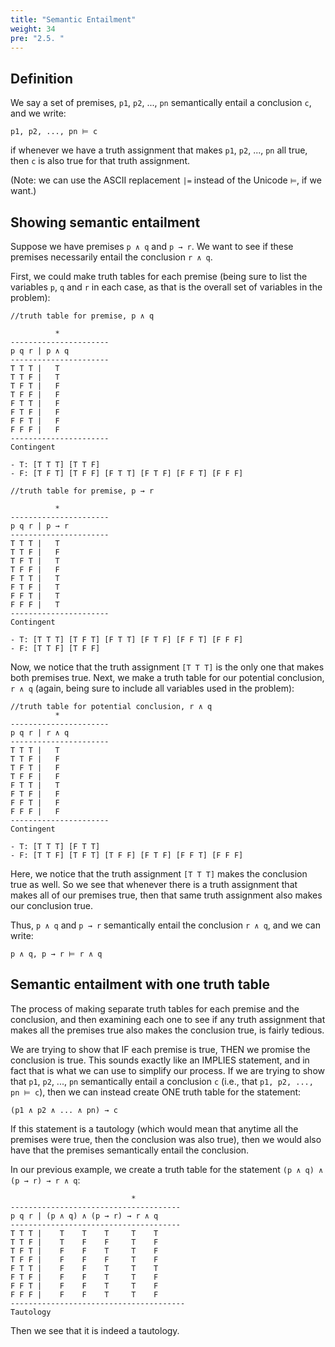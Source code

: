 ```yaml
---
title: "Semantic Entailment"
weight: 34
pre: "2.5. "
---
```


## Definition

We say a set of premises, `p1`, `p2`, ..., `pn` semantically entail a conclusion `c`, and we write:

```text
p1, p2, ..., pn ⊨ c
```

if whenever we have a truth assignment that makes `p1`, `p2`, ..., `pn` all true, then `c` is also true for that truth assignment.

(Note: we can use the ASCII replacement `|=` instead of the Unicode `⊨`, if we want.)

## Showing semantic entailment

Suppose we have premises `p ∧ q` and `p → r`. We want to see if these premises necessarily entail the conclusion `r ∧ q`.

First, we could make truth tables for each premise (being sure to list the variables `p`, `q` and `r` in each case, as that is the overall set of variables in the problem):

```text
//truth table for premise, p ∧ q

          *
----------------------
p q r | p ∧ q
----------------------
T T T |   T
T T F |   T
T F T |   F
T F F |   F
F T T |   F
F T F |   F
F F T |   F
F F F |   F
----------------------
Contingent

- T: [T T T] [T T F]
- F: [T F T] [T F F] [F T T] [F T F] [F F T] [F F F]
```

```text
//truth table for premise, p → r

          *
----------------------
p q r | p → r
----------------------
T T T |   T
T T F |   F
T F T |   T
T F F |   F
F T T |   T
F T F |   T
F F T |   T
F F F |   T
----------------------
Contingent

- T: [T T T] [T F T] [F T T] [F T F] [F F T] [F F F]
- F: [T T F] [T F F]
```

Now, we notice that the truth assignment `[T T T]` is the only one that makes both premises true. Next, we make a truth table for our potential conclusion, `r ∧ q` (again, being sure to include all variables used in the problem):

```text
//truth table for potential conclusion, r ∧ q
          *
----------------------
p q r | r ∧ q
----------------------
T T T |   T
T T F |   F
T F T |   F
T F F |   F
F T T |   T
F T F |   F
F F T |   F
F F F |   F
----------------------
Contingent

- T: [T T T] [F T T]
- F: [T T F] [T F T] [T F F] [F T F] [F F T] [F F F]
```

Here, we notice that the truth assignment `[T T T]` makes the conclusion true as well. So we see that whenever there is a truth assignment that makes all of our premises true, then that same truth assignment also makes our conclusion true.

Thus, `p ∧ q` and `p → r` semantically entail the conclusion `r ∧ q`, and we can write:

```text
p ∧ q, p → r ⊨ r ∧ q
```

## Semantic entailment with one truth table

The process of making separate truth tables for each premise and the conclusion, and then examining each one to see if any truth assignment that makes all the premises true also makes the conclusion true, is fairly tedious. 

We are trying to show that IF each premise is true, THEN we promise the conclusion is true. This sounds exactly like an IMPLIES statement, and in fact that is what we can use to simplify our process. If we are trying to show that  `p1`, `p2`, ..., `pn` semantically entail a conclusion `c` (i.e., that `p1, p2, ..., pn ⊨ c`), then we can instead create ONE truth table for the statement:

`(p1 ∧ p2 ∧ ... ∧ pn) → c`

If this statement is a tautology (which would mean that anytime all the premises were true, then the conclusion was also true), then we would also have that the premises semantically entail the conclusion.

In our previous example, we create a truth table for the statement `(p ∧ q) ∧ (p → r) → r ∧ q`:

```text
                           *
--------------------------------------
p q r | (p ∧ q) ∧ (p → r) → r ∧ q
--------------------------------------
T T T |    T    T    T     T    T
T T F |    T    F    F     T    F
T F T |    F    F    T     T    F
T F F |    F    F    F     T    F
F T T |    F    F    T     T    T 
F T F |    F    F    T     T    F
F F T |    F    F    T     T    F
F F F |    F    F    T     T    F
---------------------------------------
Tautology
```

Then we see that it is indeed a tautology.
